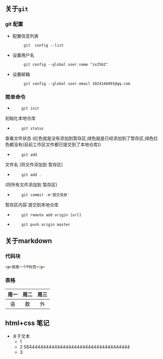 ## 关于`git`

### git 配置

- 配置信息列表
  
           git  config --list

- 设置用户名
          
           git config --global user.name "zx2562"

- 设置邮箱

           git config --global user.email 1024146091@qq.com

### 简单命令
-         git init 

初始化本地仓库
-         git status 
查看文件状态 (红色就是没有添加到暂存区,绿色就是已经添加到了暂存区,绿色红色都没有(目前工作区文件都已提交到了本地仓库))
-         git add 
文件名 (将文件添加到 暂存区)
-         git add . 
(将所有文件添加到 暂存区)
-         git commit -m'提交信息' 
暂存区内容 提交到本地仓库
-         git remote add origin [url]
-         git push origin master


## 关于markdown

### 代码块

```html
<p>我是一个P标签</p>
```
 
### 表格

|周一|周二|周三|
|:---:|:---:|:---:|
|语|数|外|

        
## html+css 笔记

- 关于文本
     - 1
     - 2 56444444444444444444444444444444444444
     - 3
